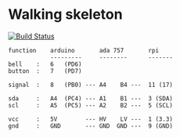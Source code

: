 # Walking skeleton

[![Build Status](https://travis-ci.org/raphaelmeyer/skeleton.svg?branch=master)](https://travis-ci.org/raphaelmeyer/skeleton/)


    function    arduino       ada 757       rpi
                ---------     --------      -------
    bell    :   6   (PD6)
    button  :   7   (PD7)

    signal  :   8   (PB0) --- A4    B4 ---  11 (17)

    sda     :   A4  (PC4) --- A1    B1 ---  3 (SDA)
    scl     :   A5  (PC5) --- A2    B2 ---  5 (SCL)

    vcc     :   5V        --- HV    LV ---  1 (3.3)
    gnd     :   GND       --- GND  GND ---  9 (GND)


